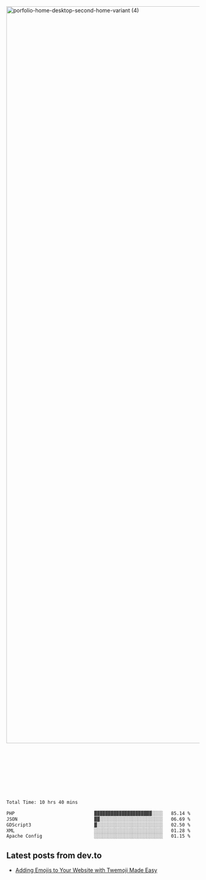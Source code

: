 <img width="1920" alt="porfolio-home-desktop-second-home-variant (4)" src="https://user-images.githubusercontent.com/44812120/231556360-1ee1d327-1a45-4bda-a93d-dd32a34149e4.png">
 
 
 
 
 
 <br><br><br><br><br><br><br>
<!--START_SECTION:waka-->

```txt
Total Time: 10 hrs 40 mins

PHP                             ▓▓▓▓▓▓▓▓▓▓▓▓▓▓▓▓▓▓▓▓▓░░░░   85.14 %
JSON                            ▓▓░░░░░░░░░░░░░░░░░░░░░░░   06.69 %
GDScript3                       ▓░░░░░░░░░░░░░░░░░░░░░░░░   02.50 %
XML                             ░░░░░░░░░░░░░░░░░░░░░░░░░   01.28 %
Apache Config                   ░░░░░░░░░░░░░░░░░░░░░░░░░   01.15 %
```

<!--END_SECTION:waka-->

## Latest posts from dev.to
<!-- MEDIUM-STORY-LIST:START -->
- [Adding Emojis to Your Website with Twemoji Made Easy](https://dev.to/danielsebesta/adding-emojis-to-your-website-with-twemoji-made-easy-mc8)
<!-- MEDIUM-STORY-LIST:END -->


